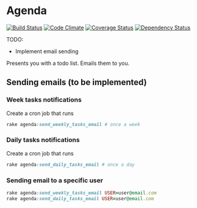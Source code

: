 # Agenda

[![Build Status](https://secure.travis-ci.org/tinyapps-br/agenda.png?branch=master)](http://travis-ci.org/tinyapps-br/agenda?branch=master)
[![Code Climate](https://codeclimate.com/github/tinyapps-br/agenda.png)](https://codeclimate.com/github/tinyapps-br/agenda)
[![Coverage Status](https://coveralls.io/repos/tinyapps-br/agenda/badge.png)](https://coveralls.io/r/tinyapps-br/agenda)
[![Dependency Status](https://gemnasium.com/tinyapps-br/agenda.png)](https://gemnasium.com/tinyapps-br/agenda)

TODO:
- Implement email sending

Presents you with a todo list. Emails them to you.

## Sending emails (to be implemented)

### Week tasks notifications

Create a cron job that runs

```ruby
rake agenda:send_weekly_tasks_email # once a week
```

### Daily tasks notifications

Create a cron job that runs

```ruby
rake agenda:send_daily_tasks_email # once a day
```

### Sending email to a specific user

```ruby
rake agenda:send_weekly_tasks_email USER=user@email.com
rake agenda:send_daily_tasks_email USER=user@email.com
```

